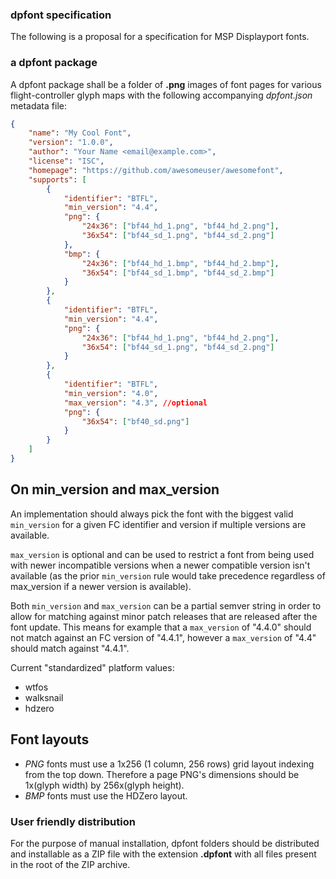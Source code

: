 ### dpfont specification

The following is a proposal for a specification for MSP Displayport fonts.

### a dpfont package

A dpfont package shall be a folder of **.png** images of font pages for various flight-controller glyph maps with the following accompanying *dpfont.json* metadata file:

```json
{
    "name": "My Cool Font",
    "version": "1.0.0",
    "author": "Your Name <email@example.com>",
    "license": "ISC",
    "homepage": "https://github.com/awesomeuser/awesomefont",
    "supports": [
        {
            "identifier": "BTFL",
            "min_version": "4.4",
            "png": {
                "24x36": ["bf44_hd_1.png", "bf44_hd_2.png"],
                "36x54": ["bf44_sd_1.png", "bf44_sd_2.png"]
            },
            "bmp": {
                "24x36": ["bf44_hd_1.bmp", "bf44_hd_2.bmp"],
                "36x54": ["bf44_sd_1.bmp", "bf44_sd_2.bmp"]
            }
        },
        {
            "identifier": "BTFL",
            "min_version": "4.4",
            "png": {
                "24x36": ["bf44_hd_1.png", "bf44_hd_2.png"],
                "36x54": ["bf44_sd_1.png", "bf44_sd_2.png"]
            }
        },
        {
            "identifier": "BTFL",
            "min_version": "4.0",
            "max_version": "4.3", //optional
            "png": {
                "36x54": ["bf40_sd.png"]
            }
        }
    ]
}
```

## On min_version and max_version

An implementation should always pick the font with the biggest valid `min_version` for a given FC identifier and version if multiple versions are available.

`max_version` is optional and can be used to restrict a font from being used with newer incompatible versions when a newer compatible version isn't available (as the prior `min_version` rule would take precedence regardless of max_version if a newer version is available).

Both `min_version` and `max_version` can be a partial semver string in order to allow for matching against minor patch releases that are released after the font update. This means for example that a `max_version` of "4.4.0" should not match against an FC version of "4.4.1", however a `max_version` of "4.4" should match against "4.4.1".

Current "standardized" platform values:
- wtfos
- walksnail
- hdzero

## Font layouts
- *PNG* fonts must use a 1x256 (1 column, 256 rows) grid layout indexing from the top down. Therefore a page PNG's dimensions should be 1x(glyph width) by 256x(glyph height).
- *BMP* fonts must use the HDZero layout.

### User friendly distribution

For the purpose of manual installation, dpfont folders should be distributed and installable as a ZIP file with the extension **.dpfont** with all files present in the root of the ZIP archive.
